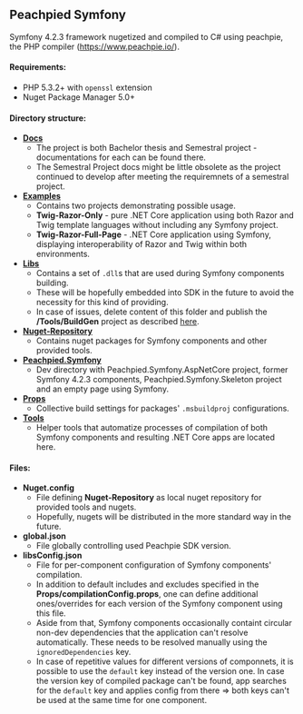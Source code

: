 ## Peachpied Symfony

Symfony 4.2.3 framework nugetized and compiled to C# using peachpie, the PHP compiler (https://www.peachpie.io/).

#### Requirements:

 - PHP 5.3.2+ with `openssl` extension
 - Nuget Package Manager 5.0+

#### Directory structure:
 - **[Docs](/Docs)**
   - The project is both Bachelor thesis and Semestral project - documentations for each can be found there.
   - The Semestral Project docs might be little obsolete as the project continued to develop after meeting the requiremnets of a semestral project.
 - **[Examples](/Examples)**
   - Contains two projects demonstrating possible usage.
   - **Twig-Razor-Only** - pure .NET Core application using both Razor and Twig template languages without including any Symfony project.
   - **Twig-Razor-Full-Page** - .NET Core application using Symfony, displaying interoperability of Razor and Twig within both environments.
 - **[Libs](/Libs)**
   - Contains a set of `.dll`s that are used during Symfony components building.
   - These will be hopefully embedded into SDK in the future to avoid the necessity for this kind of providing.
   - In case of issues, delete content of this folder and publish the **/Tools/BuildGen** project as described [here](/Tools). 
 - **[Nuget-Repository](/Nuget-Repository)**
   - Contains nuget packages for Symfony components and other provided tools.
 - **[Peachpied.Symfony](/Peachpied.Symfony)**
   - Dev directory with Peachpied.Symfony.AspNetCore project, former Symfony 4.2.3 components, Peachpied.Symfony.Skeleton project and an empty page using Symfony.
 - **[Props](/Props)**
   - Collective build settings for packages' `.msbuildproj` configurations.
 - **[Tools](/Tools)**
   - Helper tools that automatize processes of compilation of both Symfony components and resulting .NET Core apps are located here.

#### Files:
 - **Nuget.config**
   - File defining **Nuget-Repository** as local nuget repository for provided tools and nugets.
   - Hopefully, nugets will be distributed in the more standard way in the future.
 - **global.json**
   - File globally controlling used Peachpie SDK version.
 - **libsConfig.json**
   - File for per-component configuration of Symfony components' compilation.
   - In addition to default includes and excludes specified in the **Props/compilationConfig.props**, one can define additional ones/overrides for each version of the Symfony component using this file.
   - Aside from that, Symfony components occasionally containt circular non-dev dependencies that the application can't resolve automatically. These needs to be resolved manually using the `ignoredDependencies` key.
   - In case of repetitive values for different versions of componnets, it is possible to use the `default` key instead of the version one. In case the version key of compiled package can't be found, app searches for the `default` key and applies config from there => both keys can't be used at the same time for one component.
